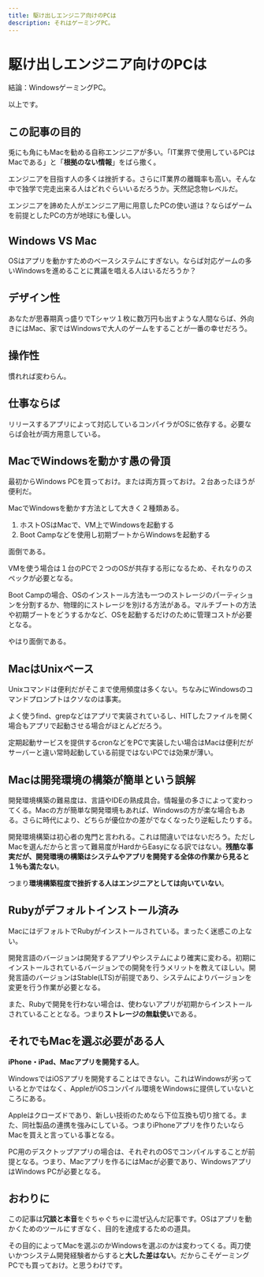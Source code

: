 ```yaml
---
title: 駆け出しエンジニア向けのPCは
description: それはゲーミングPC。
---
```


# 駆け出しエンジニア向けのPCは

結論：WindowsゲーミングPC。

以上です。

<google-ads/>

## この記事の目的

兎にも角にもMacを勧める自称エンジニアが多い。「IT業界で使用しているPCはMacである」と「**根拠のない情報**」をばら撒く。

エンジニアを目指す人の多くは挫折する。さらにIT業界の離職率も高い。そんな中で独学で完走出来る人はどれぐらいいるだろうか。天然記念物レベルだ。

エンジニアを諦めた人がエンジニア用に用意したPCの使い道は？ならばゲームを前提としたPCの方が地球にも優しい。

## Windows VS Mac

OSはアプリを動かすためのベースシステムにすぎない。ならば対応ゲームの多いWindowsを進めることに異議を唱える人はいるだろうか？

## デザイン性

あなたが思春期真っ盛りでTシャツ１枚に数万円も出すような人間ならば、外向きにはMac、家ではWindowsで大人のゲームをすることが一番の幸せだろう。

## 操作性

慣れれば変わらん。

## 仕事ならば

リリースするアプリによって対応しているコンパイラがOSに依存する。必要ならば会社が両方用意している。

## MacでWindowsを動かす愚の骨頂

最初からWindows PCを買っておけ。または両方買っておけ。２台あったほうが便利だ。

MacでWindowsを動かす方法として大きく２種類ある。

1. ホストOSはMacで、VM上でWindowsを起動する
2. Boot Campなどを使用し初期ブートからWindowsを起動する

面倒である。

VMを使う場合は１台のPCで２つのOSが共存する形になるため、それなりのスペックが必要となる。

Boot Campの場合、OSのインストール方法も一つのストレージのパーティションを分割するか、物理的にストレージを別ける方法がある。マルチブートの方法や初期ブートをどうするかなど、OSを起動するだけのために管理コストが必要となる。

やはり面倒である。

## MacはUnixベース

Unixコマンドは便利だがそこまで使用頻度は多くない。ちなみにWindowsのコマンドプロンプトはクソなのは事実。

よく使うfind、grepなどはアプリで実装されているし、HITしたファイルを開く場合もアプリで起動させる場合がほとんどだろう。

定期起動サービスを提供するcronなどをPCで実装したい場合はMacは便利だがサーバーと違い常時起動している前提ではないPCでは効果が薄い。

## Macは開発環境の構築が簡単という誤解

開発環境構築の難易度は、言語やIDEの熟成具合。情報量の多さによって変わってくる。Macの方が簡単な開発環境もあれば、Windowsの方が楽な場合もある。さらに時代により、どちらが優位かの差がでなくなったり逆転したりする。

開発環境構築は初心者の鬼門と言われる。これは間違いではないだろう。ただしMacを選んだからと言って難易度がHardからEasyになる訳ではない。**残酷な事実だが、開発環境の構築はシステムやアプリを開発する全体の作業から見ると１％も満たない**。

つまり**環境構築程度で挫折する人はエンジニアとしては向いていない**。

## Rubyがデフォルトインストール済み

MacにはデフォルトでRubyがインストールされている。まったく迷惑この上ない。

開発言語のバージョンは開発するアプリやシステムにより確実に変わる。初期にインストールされているバージョンでの開発を行うメリットを教えてほしい。開発言語のバージョンはStable(LTS)が前提であり、システムによりバージョンを変更を行う作業が必要となる。

また、Rubyで開発を行わない場合は、使わないアプリが初期からインストールされていることとなる。つまり**ストレージの無駄使い**である。


## それでもMacを選ぶ必要がある人

**iPhone・iPad、Macアプリを開発する人**。

WindowsではiOSアプリを開発することはできない。これはWindowsが劣っているとかではなく、AppleがiOSコンパイル環境をWindowsに提供していないところにある。

Appleはクローズドであり、新しい技術のためなら下位互換も切り捨てる。また、同社製品の連携を強みにしている。つまりiPhoneアプリを作りたいならMacを買えと言っている事となる。

PC用のデスクトップアプリの場合は、それぞれのOSでコンパイルすることが前提となる。つまり、Macアプリを作るにはMacが必要であり、WindowsアプリはWindows PCが必要となる。

<google-ads/>

## おわりに

この記事は**冗談と本音**をぐちゃぐちゃに混ぜ込んだ記事です。OSはアプリを動かくためのツールにすぎなく、目的を達成するための道具。

その目的によってMacを選ぶのかWindowsを選ぶのかは変わってくる。両刀使いかつシステム開発経験者からすると**大した差はない**。だからこそゲーミングPCでも買っておけ。と思うわけです。



